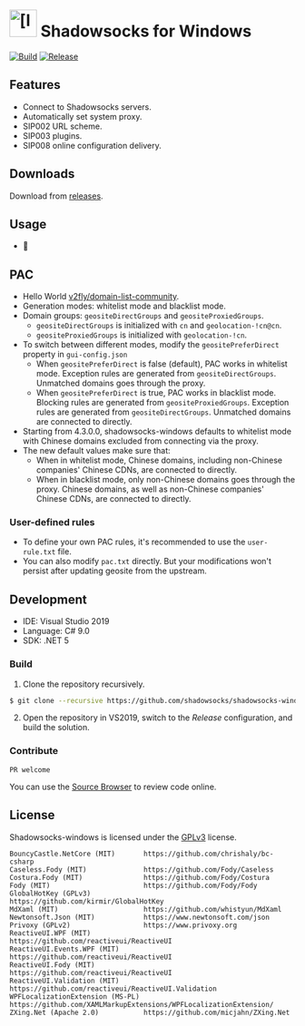 <img src="Shadowsocks.WPF/Resources/ssw128.png" alt="[logo]" width="48"/> Shadowsocks for Windows
=======================

[![Build](https://github.com/shadowsocks/shadowsocks-windows/workflows/Build/badge.svg)](https://github.com/shadowsocks/shadowsocks-windows/actions?query=workflow%3ABuild)
[![Release](https://github.com/shadowsocks/shadowsocks-windows/workflows/Release/badge.svg)](https://github.com/shadowsocks/shadowsocks-windows/actions?query=workflow%3ARelease)

## Features

- Connect to Shadowsocks servers.
- Automatically set system proxy.
- SIP002 URL scheme.
- SIP003 plugins.
- SIP008 online configuration delivery.

## Downloads

Download from [releases](https://github.com/shadowsocks/shadowsocks-windows/releases).

## Usage

- 🚀

## PAC

-  Hello World [v2fly/domain-list-community](https://github.com/v2fly/domain-list-community).
- Generation modes: whitelist mode and blacklist mode.
- Domain groups: `geositeDirectGroups` and `geositeProxiedGroups`.
    - `geositeDirectGroups` is initialized with `cn` and `geolocation-!cn@cn`.
    - `geositeProxiedGroups` is initialized with `geolocation-!cn`.
- To switch between different modes, modify the `geositePreferDirect` property in `gui-config.json`
    - When `geositePreferDirect` is false (default), PAC works in whitelist mode. Exception rules are generated from `geositeDirectGroups`. Unmatched domains goes through the proxy.
    - When `geositePreferDirect` is true, PAC works in blacklist mode. Blocking rules are generated from `geositeProxiedGroups`. Exception rules are generated from `geositeDirectGroups`. Unmatched domains are connected to directly.
- Starting from 4.3.0.0, shadowsocks-windows defaults to whitelist mode with Chinese domains excluded from connecting via the proxy.
- The new default values make sure that:
    - When in whitelist mode, Chinese domains, including non-Chinese companies' Chinese CDNs, are connected to directly.
    - When in blacklist mode, only non-Chinese domains goes through the proxy. Chinese domains, as well as non-Chinese companies' Chinese CDNs, are connected to directly.

### User-defined rules

- To define your own PAC rules, it's recommended to use the `user-rule.txt` file.
- You can also modify `pac.txt` directly. But your modifications won't persist after updating geosite from the upstream.

## Development

- IDE: Visual Studio 2019
- Language: C# 9.0
- SDK: .NET 5

### Build

1. Clone the repository recursively.
```bash
$ git clone --recursive https://github.com/shadowsocks/shadowsocks-windows.git
```
2. Open the repository in VS2019, switch to the _Release_ configuration, and build the solution.

### Contribute

`PR welcome`

You can use the [Source Browser](https://ss-windows.cube64128.xyz/) to review code online.

## License

Shadowsocks-windows is licensed under the [GPLv3](LICENSE.txt) license.

```
BouncyCastle.NetCore (MIT)       https://github.com/chrishaly/bc-csharp
Caseless.Fody (MIT)              https://github.com/Fody/Caseless
Costura.Fody (MIT)               https://github.com/Fody/Costura
Fody (MIT)                       https://github.com/Fody/Fody
GlobalHotKey (GPLv3)             https://github.com/kirmir/GlobalHotKey
MdXaml (MIT)                     https://github.com/whistyun/MdXaml
Newtonsoft.Json (MIT)            https://www.newtonsoft.com/json
Privoxy (GPLv2)                  https://www.privoxy.org
ReactiveUI.WPF (MIT)             https://github.com/reactiveui/ReactiveUI
ReactiveUI.Events.WPF (MIT)      https://github.com/reactiveui/ReactiveUI
ReactiveUI.Fody (MIT)            https://github.com/reactiveui/ReactiveUI
ReactiveUI.Validation (MIT)      https://github.com/reactiveui/ReactiveUI.Validation
WPFLocalizationExtension (MS-PL) https://github.com/XAMLMarkupExtensions/WPFLocalizationExtension/
ZXing.Net (Apache 2.0)           https://github.com/micjahn/ZXing.Net
```
